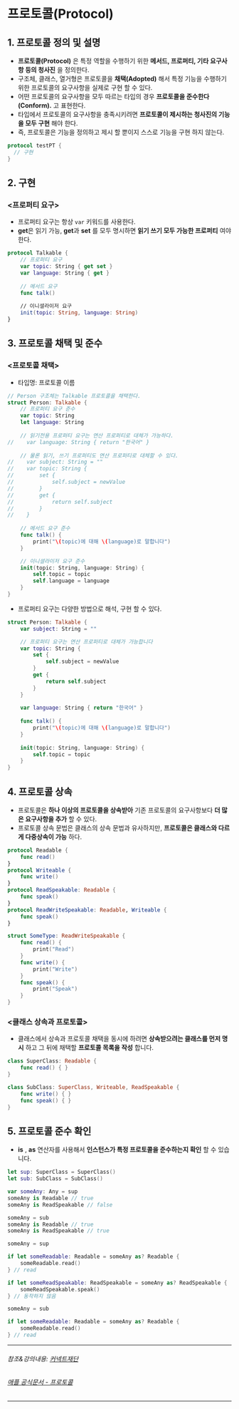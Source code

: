 # 프로토콜(Protocol)

## 1. 프로토콜 정의 및 설명
- **프로토콜(Protocol)** 은 특정 역할을 수행하기 위한 **메서드, 프로퍼티, 기타 요구사항 등의 청사진** 을 정의한다.
- 구조체, 클래스, 열거형은 프로토콜을 **채택(Adopted)** 해서 특정 기능을 수행하기 위한 프로토콜의 요구사항을 실제로 구현 할 수 있다.
- 어떤 프로토콜의 요구사항을 모두 따르는 타입의 경우 **프로토콜을 준수한다(Conform).** 고 표현한다.
- 타입에서 프로토콜의 요구사항을 충족시키려면 **프로토콜이 제시하는 청사진의 기능을 모두 구현** 해야 한다.
- 즉, 프로토콜은 기능을 정의하고 제시 할 뿐이지 스스로 기능을 구현 하지 않는다.
``` Swift
protocol testPT {
  // 구현
}
```

## 2. 구현
### <프로퍼티 요구>
- 프로퍼티 요구는 항상 ```var``` 키워드를 사용한다.
- **get**은 읽기 가능, **get**과 **set** 를 모두 명시하면 **읽기 쓰기 모두 가능한 프로퍼티** 여야 한다.
``` Swift
protocol Talkable {
    // 프로퍼티 요구
    var topic: String { get set }
    var language: String { get }
    
    // 메서드 요구
    func talk()
    
    // 이니셜라이저 요구
    init(topic: String, language: String)
}
```

## 3. 프로토콜 채택 및 준수
### <프로토콜 채택>
- 타입명: 프로토콜 이름
```Swift
// Person 구조체는 Talkable 프로토콜을 채택한다.
struct Person: Talkable {
    // 프로퍼티 요구 준수
    var topic: String
    let language: String
    
    // 읽기전용 프로퍼티 요구는 연산 프로퍼티로 대체가 가능하다.
//    var language: String { return "한국어" }
    
    // 물론 읽기, 쓰기 프로퍼티도 연산 프로퍼티로 대체할 수 있다.
//    var subject: String = ""
//    var topic: String {
//        set {
//            self.subject = newValue
//        }
//        get {
//            return self.subject
//        }
//    }
    
    // 메서드 요구 준수    
    func talk() {
        print("\(topic)에 대해 \(language)로 말합니다")
    }

    // 이니셜라이저 요구 준수    
    init(topic: String, language: String) {
        self.topic = topic
        self.language = language
    }
}
```

- 프로퍼티 요구는 다양한 방법으로 해석, 구현 할 수 있다.
``` Swift
struct Person: Talkable {
    var subject: String = ""

    // 프로퍼티 요구는 연산 프로퍼티로 대체가 가능합니다
    var topic: String {
        set {
            self.subject = newValue
        }
        get {
            return self.subject
        }
    }
    
    var language: String { return "한국어" }
    
    func talk() {
        print("\(topic)에 대해 \(language)로 말합니다")
    }
    
    init(topic: String, language: String) {
        self.topic = topic
    }
}
```

## 4. 프로토콜 상속
- 프로토콜은 **하나 이상의 프로토콜을 상속받아** 기존 프로토콜의 요구사항보다 **더 많은 요구사항을 추가** 할 수 있다.
- 프로토콜 상속 문법은 클래스의 상속 문법과 유사하지만, **프로토콜은 클래스와 다르게 다중상속이 가능** 하다.
``` Swift
protocol Readable {
    func read()
}
protocol Writeable {
    func write()
}
protocol ReadSpeakable: Readable {
    func speak()
}
protocol ReadWriteSpeakable: Readable, Writeable {
    func speak()
}

struct SomeType: ReadWriteSpeakable {
    func read() {
        print("Read")
    }
    func write() {
        print("Write")
    }
    func speak() {
        print("Speak")
    }
}
```

### <클래스 상속과 프로토콜>
- 클래스에서 상속과 프로토콜 채택을 동시에 하려면 **상속받으려는 클래스를 먼저 명시** 하고 그 뒤에 채택할 **프로토콜 목록을 작성** 합니다.
``` Swift
class SuperClass: Readable {
    func read() { }
}

class SubClass: SuperClass, Writeable, ReadSpeakable {
    func write() { }
    func speak() { }
}
```

## 5. 프로토콜 준수 확인
- **is** , **as** 연산자를 사용해서 **인스턴스가 특정 프로토콜을 준수하는지 확인** 할 수 있습니다.
``` Swift
let sup: SuperClass = SuperClass()
let sub: SubClass = SubClass()

var someAny: Any = sup
someAny is Readable // true
someAny is ReadSpeakable // false

someAny = sub
someAny is Readable // true
someAny is ReadSpeakable // true

someAny = sup

if let someReadable: Readable = someAny as? Readable {
    someReadable.read()
} // read

if let someReadSpeakable: ReadSpeakable = someAny as? ReadSpeakable {
    someReadSpeakable.speak()
} // 동작하지 않음

someAny = sub

if let someReadable: Readable = someAny as? Readable {
    someReadable.read()
} // read
```


***
###### 참조&강의내용: [커넥트재단](https://www.edwith.org/boostcamp_ios/)
###### [애플 공식문서 - 프로토콜](https://docs.swift.org/swift-book/LanguageGuide/Protocols.html)
***
